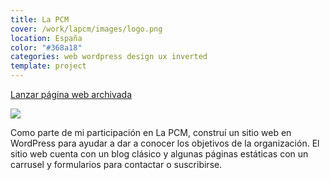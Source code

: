 ```yaml
---
title: La PCM
cover: /work/lapcm/images/logo.png
location: España
color: "#368a18"
categories: web wordpress design ux inverted
template: project
---
```


<p class="align-center">
<a class="btn external" role="button" href="http://lapcm.herokuapp.com" target="_blank">Lanzar página web archivada</a>
</p>

![](/work/lapcm/images/1.png)

Como parte de mi participación en La PCM, construí un sitio web en WordPress para ayudar a dar a conocer los objetivos de la organización. El sitio web cuenta con un blog clásico y algunas páginas estáticas con un carrusel y formularios para contactar o suscribirse.
